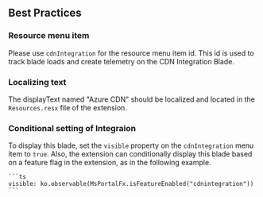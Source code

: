 
## Best Practices

### Resource menu item

Please use `cdnIntegration` for the resource menu item id. This id is used  to track blade loads and create telemetry on the CDN Integration Blade.

### Localizing text 

 The displayText named "Azure CDN" should  be localized and located in the  `Resources.resx` file of the extension.

### Conditional setting of Integraion 

 To display this blade, set the `visible` property on the `cdnIntegration` menu item to `true`.  Also, the extension can conditionally display this blade based on a feature flag  in the extension, as in the following example.

	```ts
	visible: ko.observable(MsPortalFx.isFeatureEnabled("cdnintegration"))
	```
